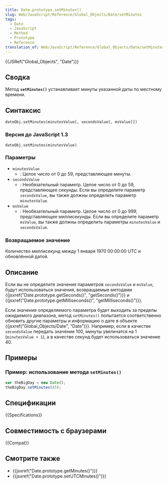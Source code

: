 ```yaml
---
title: Date.prototype.setMinutes()
slug: Web/JavaScript/Reference/Global_Objects/Date/setMinutes
tags:
  - Date
  - JavaScript
  - Method
  - Prototype
  - Reference
translation_of: Web/JavaScript/Reference/Global_Objects/Date/setMinutes
---
```


{{JSRef("Global_Objects", "Date")}}

## Сводка

Метод **`setMinutes()`** устанавливает минуты указанной даты по местному времени.

## Синтаксис

```
dateObj.setMinutes(minutesValue[, secondsValue[, msValue]])
```

### Версия до JavaScript 1.3

```
dateObj.setMinutes(minutesValue)
```

### Параметры

- `minutesValue`
  - : Целое число от 0 до 59, представляющее минуты.
- `secondsValue`
  - : Необязательный параметр. Целое число от 0 до 59, представляющее секунды. Если вы определите параметр `secondsValue`, вы также должны определить параметр `minutesValue`.
- `msValue`
  - : Необязательный параметр. Целое число от 0 до 999, представляющее миллисекунды. Если вы определите параметр `msValue`, вы также должны определить параметры `minutesValue` и `secondsValue`.

### Возвращаемое значение

Количество миллисекунд между 1 января 1970 00:00:00 UTC и обновлённой датой.

## Описание

Если вы не определите значения параметров `secondsValue` и `msValue`, будут использоваться значения, возвращаемые методами {{jsxref("Date.prototype.getSeconds()", "getSeconds()")}} и {{jsxref("Date.prototype.getMilliseconds()", "getMilliseconds()")}}.

Если значение определяемого параметра будет выходить за пределы ожидаемого диапазона, метод `setMinutes()` попытается соответственно обновить другие параметры и информацию о дате в объекте {{jsxref("Global_Objects/Date", "Date")}}. Например, если в качестве `secondsValue` передать значение 100, минуты увеличатся на 1 (`minutesValue + 1`), а в качестве секунд будет использоваться значение 40.

## Примеры

### Пример: использование метода `setMinutes()`

```js
var theBigDay = new Date();
theBigDay.setMinutes(45);
```

## Спецификации

{{Specifications}}

## Совместимость с браузерами

{{Compat}}

## Смотрите также

- {{jsxref("Date.prototype.getMinutes()")}}
- {{jsxref("Date.prototype.setUTCMinutes()")}}
